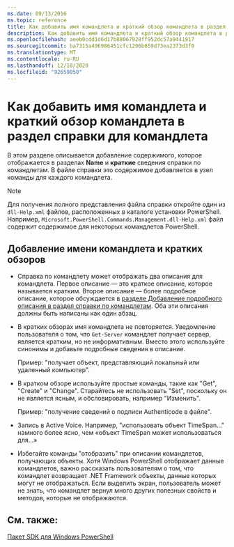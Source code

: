 ```yaml
---
ms.date: 09/13/2016
ms.topic: reference
title: Как добавить имя командлета и краткий обзор командлета в раздел справки для командлета
description: Как добавить имя командлета и краткий обзор командлета в раздел справки для командлета
ms.openlocfilehash: aeeb0cdd1d6d17b88067928ff952dc57a9441917
ms.sourcegitcommit: ba7315a496986451cfc1296b659d73ea2373d3f0
ms.translationtype: MT
ms.contentlocale: ru-RU
ms.lasthandoff: 12/10/2020
ms.locfileid: "92659050"
---
```

# <a name="how-to-add-the-cmdlet-name-and-synopsis-to-a-cmdlet-help-topic"></a>Как добавить имя командлета и краткий обзор командлета в раздел справки для командлета

В этом разделе описывается добавление содержимого, которое отображается в разделах **Name** и **краткие** сведения справки по командлетам. В файле справки это содержимое добавляется в узел команды для каждого командлета.

> [!NOTE]
> Для получения полного представления файла справки откройте один из `dll-Help.xml` файлов, расположенных в каталоге установки PowerShell. Например, `Microsoft.PowerShell.Commands.Management.dll-Help.xml` файл содержит содержимое для некоторых командлетов PowerShell.

## <a name="to-add-the-cmdlet-name-and-a-synopsis"></a>Добавление имени командлета и кратких обзоров

- Справка по командлету может отображать два описания для командлета. Первое описание — это краткое описание, которое называется кратким. Второе описание — более подробное описание, которое обсуждается в [разделе Добавление подробного описания в раздел справки по командлетам](./how-to-add-a-cmdlet-description.md).
  Оба эти описания должны быть написаны как один абзац.

- В кратких обзорах имя командлета не повторяется. Уведомление пользователя о том, что `Get-Server` командлет получает сервер, является кратким, но не информативным. Вместо этого используйте синонимы и добавьте подробные сведения в описание.

  Пример: "получает объект, представляющий локальный или удаленный компьютер".

- В кратком обзоре используйте простые команды, такие как "Get", "Create" и "Change". Старайтесь не использовать "Set", поскольку он не является ясным, и обсловировать, например "Изменить".

  Пример: "получение сведений о подписи Authenticode в файле".

- Запись в Active Voice. Например, "использовать объект TimeSpan..." намного более ясно, чем «объект TimeSpan может использоваться для...»

- Избегайте команды "отобразить" при описании командлетов, получающих объекты. Хотя Windows PowerShell отображает данные командлетов, важно рассказать пользователям о том, что командлет возвращает .NET Framework объекты, данные которых могут не отображаться. Если выделить экран, пользователь может не знать, что командлет вернул много других полезных свойств и методов, которые не отображаются.

## <a name="see-also"></a>См. также:

[Пакет SDK для Windows PowerShell](../windows-powershell-reference.md)

